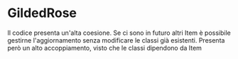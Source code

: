 # GildedRose
Il codice presenta un'alta coesione. Se ci sono in futuro altri Item è possibile gestirne l'aggiornamento senza modificare le classi già esistenti. Presenta però un alto accoppiamento, visto che le classi dipendono da Item
